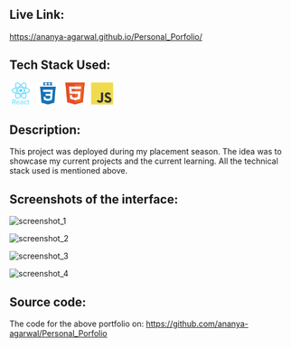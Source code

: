 ## Live Link:
https://ananya-agarwal.github.io/Personal_Porfolio/

## Tech Stack Used:

<div>
  <img src="https://github.com/devicons/devicon/blob/master/icons/react/react-original-wordmark.svg" title="React" alt="React" width="40" height="40"/>&nbsp;
  <img src="https://github.com/devicons/devicon/blob/master/icons/css3/css3-plain-wordmark.svg"  title="CSS3" alt="CSS" width="40" height="40"/>&nbsp;
  <img src="https://github.com/devicons/devicon/blob/master/icons/html5/html5-original.svg" title="HTML5" alt="HTML" width="40" height="40"/>&nbsp;
  <img src="https://github.com/devicons/devicon/blob/master/icons/javascript/javascript-original.svg" title="JavaScript" alt="JavaScript" width="40" height="40"/>&nbsp;
</div>

## Description: 
This project was deployed during my placement season. The idea was to showcase my current projects and the current learning. All the technical stack used is mentioned above.

## Screenshots of the interface:
![screenshot_1](https://user-images.githubusercontent.com/68558847/208161165-a9a691bc-e887-44ed-ba21-225c339296de.png)

![screenshot_2](https://user-images.githubusercontent.com/68558847/208162068-58e25fb4-3f47-4344-9790-cb2f58988dc1.png)

![screenshot_3](https://user-images.githubusercontent.com/68558847/208162100-4f097187-67b9-4000-95eb-7c61d302ebe4.png)

![screenshot_4](https://user-images.githubusercontent.com/68558847/208162113-b11ca5ab-b174-4e6a-8088-490fc2d4a567.png)

## Source code:
The code for the above portfolio on: https://github.com/ananya-agarwal/Personal_Porfolio
